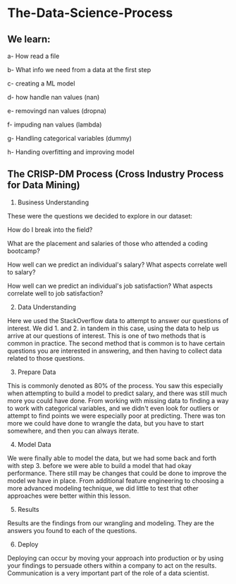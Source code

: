 # The-Data-Science-Process

## We learn:
a- How read a file 

b- What info we need from a data at the first step

c- creating a ML model

d- how handle nan values (nan)

e- removingd nan values (dropna)

f- impuding nan values (lambda)

g- Handling categorical variables (dummy)

h- Handing overfitting and improving model


## The CRISP-DM Process (Cross Industry Process for Data Mining)


1. Business Understanding

These were the questions we decided to explore in our dataset:

How do I break into the field?

What are the placement and salaries of those who attended a coding bootcamp?

How well can we predict an individual's salary? What aspects correlate well to salary?

How well can we predict an individual's job satisfaction? What aspects correlate well to job satisfaction?


2. Data Understanding

Here we used the StackOverflow data to attempt to answer our questions of interest. We did 1. and 2. in tandem in this case, using the data to help us arrive at our questions of interest. This is one of two methods that is common in practice. The second method that is common is to have certain questions you are interested in answering, and then having to collect data related to those questions.


3. Prepare Data

This is commonly denoted as 80% of the process. You saw this especially when attempting to build a model to predict salary, and there was still much more you could have done. From working with missing data to finding a way to work with categorical variables, and we didn't even look for outliers or attempt to find points we were especially poor at predicting. There was ton more we could have done to wrangle the data, but you have to start somewhere, and then you can always iterate.


4. Model Data

We were finally able to model the data, but we had some back and forth with step 3. before we were able to build a model that had okay performance. There still may be changes that could be done to improve the model we have in place. From additional feature engineering to choosing a more advanced modeling technique, we did little to test that other approaches were better within this lesson.


5. Results

Results are the findings from our wrangling and modeling. They are the answers you found to each of the questions.


6. Deploy

Deploying can occur by moving your approach into production or by using your findings to persuade others within a company to act on the results. Communication is a very important part of the role of a data scientist.
